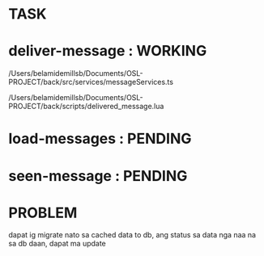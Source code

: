 # TASK

# deliver-message       : WORKING
/Users/belamidemillsb/Documents/OSL-PROJECT/back/src/services/messageServices.ts

/Users/belamidemillsb/Documents/OSL-PROJECT/back/scripts/delivered_message.lua



# load-messages         : PENDING
# seen-message          : PENDING


# PROBLEM
dapat ig migrate nato sa cached data to db, ang status sa data nga naa na sa db daan, dapat ma update